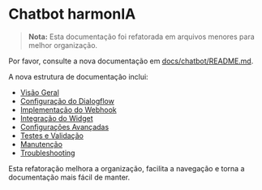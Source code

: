 
# Chatbot harmonIA

> **Nota:** Esta documentação foi refatorada em arquivos menores para melhor organização.

Por favor, consulte a nova documentação em [docs/chatbot/README.md](docs/chatbot/README.md).

A nova estrutura de documentação inclui:

- [Visão Geral](docs/chatbot/overview.md)
- [Configuração do Dialogflow](docs/chatbot/dialogflow-setup.md)
- [Implementação do Webhook](docs/chatbot/webhook-setup.md)
- [Integração do Widget](docs/chatbot/widget-integration.md)
- [Configurações Avançadas](docs/chatbot/advanced-config.md)
- [Testes e Validação](docs/chatbot/testing.md)
- [Manutenção](docs/chatbot/maintenance.md)
- [Troubleshooting](docs/chatbot/troubleshooting.md)

Esta refatoração melhora a organização, facilita a navegação e torna a documentação mais fácil de manter.
